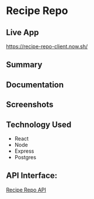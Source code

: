 # Recipe Repo

## Live App
https://recipe-repo-client.now.sh/

## Summary

## Documentation

## Screenshots



## Technology Used
- React
- Node
- Express
- Postgres


## API Interface:
[Recipe Repo API](https://github.com/sethanderson1/recipe-repo-api/)
